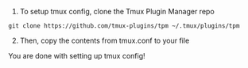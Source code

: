 1. To setup tmux config, clone the Tmux Plugin Manager repo

``git clone https://github.com/tmux-plugins/tpm ~/.tmux/plugins/tpm``

2. Then, copy the contents from tmux.conf to your file


  You are done with setting up tmux config!
